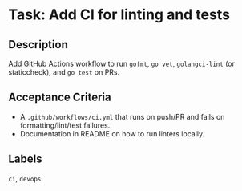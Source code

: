 # Task: Add CI for linting and tests

## Description
Add GitHub Actions workflow to run `gofmt`, `go vet`, `golangci-lint` (or staticcheck), and `go test` on PRs.

## Acceptance Criteria
- A `.github/workflows/ci.yml` that runs on push/PR and fails on formatting/lint/test failures.
- Documentation in README on how to run linters locally.

## Labels
`ci`, `devops`
